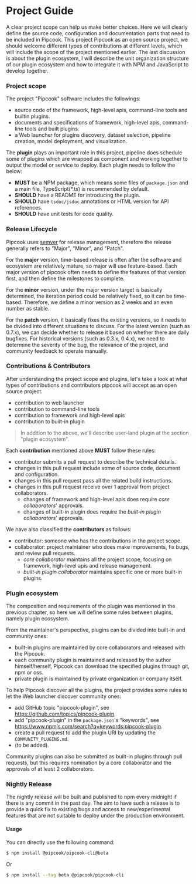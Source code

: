 # Project Guide

A clear project scope can help us make better choices. Here we will clearly define the source code, configuration and documentation parts that need to be included in Pipcook. This project Pipcook as an open source project, we should welcome different types of contributions at different levels, which will include the scope of the project mentioned earlier. The last discussion is about the plugin ecosystem, I will describe the unit organization structure of our plugin ecosystem and how to integrate it with NPM and JavaScript to develop together.

### Project scope

The project "Pipcook" software includes the followings:

- source code of the framework, high-level apis, command-line tools and builtin plugins.
- documents and specifications of framework, high-level apis, command-line tools and built plugins.
- a Web launcher for plugins discovery, dataset selection, pipeline creation, model deployment, and visualization.

The **plugin** plays an important role in this project, pipeline does schedule some of plugins which are wrapped as component and working together to output the model or service to deploy. Each plugin needs to follow the below:

- **MUST** be a NPM package, which means some files of `package.json` and a main file, TypeScript(*.ts) is recommended by default.
- **SHOULD** have a README for introducing the plugin.
- **SHOULD** have `tsdoc/jsdoc` annotations or HTML version for API references.
- **SHOULD** have unit tests for code quality.

### Release Lifecycle

Pipcook uses [semver][] for release management, therefore the release generally refers to "Major", "Minor", and "Patch".

For the **major** version, time-based release is often after the software and ecosystem are relatively mature, so major will use feature-based. Each major version of pipcook often needs to define the features of that version first, and then define the milestones to complete.

For the **minor** version, under the major version target is basically determined, the iteration period could be relatively fixed, so it can be time-based. Therefore, we define a minor version as 2 weeks and an even number as stable.

For the **patch** version, it basically fixes the existing versions, so it needs to be divided into different situations to discuss. For the latest version (such as 0.7.x), we can decide whether to release it based on whether there are daily bugfixes. For historical versions (such as 0.3.x, 0.4.x), we need to determine the severity of the bug, the relevance of the project, and community feedback to operate manually.

### Contributions & Contributors

After understanding the project scope and plugins, let's take a look at what types of contributions and contributors pipcook will accept as an open source project.

- contribution to web launcher
- contribution to command-line tools
- contribution to framework and high-level apis
- contribution to built-in plugin

> In addition to the above, we'll describe user-land plugin at the section "plugin ecosystem".

Each **contribution** mentioned above **MUST** follow these rules:

- contributor submits a pull request to describe the technical details.
- changes in this pull request include some of source code, document and configuration.
- changes in this pull request pass all the related build instructions.
- changes in this pull request receive over 1 approval from project collaborators.
  - changes of framework and high-level apis does require *core collaborators*' approvals.
  - changes of built-in plugin does require the *built-in plugin collaborators*' approvals.

We have also classified the **contributors** as follows:

- contributor: someone who has the contributions in the project scope.
- collaborator: project maintainer who does make improvements, fix bugs, and review pull requests.
  - *core collaborator* maintains all the project scope, focusing on framework, high-level apis and release management.
  - *built-in plugin collaborator* maintains specific one or more built-in plugins.

### Plugin ecosystem

The composition and requirements of the plugin was mentioned in the previous chapter, so here we will define some rules between plugins, namely plugin ecosystem.

From the maintainer's perspective, plugins can be divided into built-in and community ones:

- built-in plugins are maintained by core collaborators and released with the Pipcook.
- each community plugin is maintained and released by the author himself/herself, Pipcook can download the specified plugins through git, npm or oss.
- private plugin is maintained by private organization or company itself.

To help Pipcook discover all the plugins, the project provides some rules to let the Web launcher discover community ones:

- add GitHub topic "pipcook-plugin", see https://github.com/topics/pipcook-plugin.
- add "pipcook-plugin" in the `package.json`'s "keywords", see https://www.npmjs.com/search?q=keywords:pipcook-plugin.
- create a pull request to add the plugin URI by updating the `COMMUNITY_PLUGINS.md`.
- (to be added).

Community plugins can also be submitted as built-in plugins through pull requests, but this requires nomination by a core collaborator and the approvals of at least 2 collaborators.

[semver]: https://semver.org/

### Nightly Release

The nightly release will be built and published to npm every midnight if there is any commit in the past day.
The aim to have such a release is to provide a quick fix to existing bugs and access to new/experimental features that are not suitable to deploy under the production environment.

#### Usage

You can directly use the following command:
```bash
$ npm install @pipcook/pipcook-cli@beta
```

Or

```bash
$ npm install --tag beta @pipcook/pipcook-cli
```
